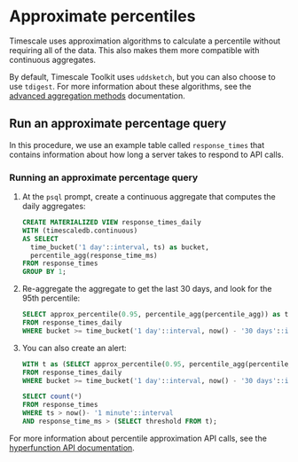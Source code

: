 # Approximate percentiles
Timescale uses approximation algorithms to calculate a percentile without
requiring all of the data. This also makes them more compatible with continuous
aggregates.

By default, Timescale Toolkit uses `uddsketch`, but you can also choose to use
`tdigest`. For more information about these algorithms, see the
[advanced aggregation methods][advanced-agg] documentation.

## Run an approximate percentage query
In this procedure, we use an example table called `response_times` that contains
information about how long a server takes to respond to API calls.

<procedure>

### Running an approximate percentage query
1.  At the `psql` prompt, create a continuous aggregate that computes the
    daily aggregates:
    ```sql
    CREATE MATERIALIZED VIEW response_times_daily
    WITH (timescaledb.continuous)
    AS SELECT
      time_bucket('1 day'::interval, ts) as bucket,
      percentile_agg(response_time_ms)
    FROM response_times
    GROUP BY 1;
    ```
1.  Re-aggregate the aggregate to get the last 30 days, and look for the 95th
    percentile:
    ```sql
    SELECT approx_percentile(0.95, percentile_agg(percentile_agg)) as threshold
    FROM response_times_daily
    WHERE bucket >= time_bucket('1 day'::interval, now() - '30 days'::interval);
    ```
1.  You can also create an alert:
    ```sql
    WITH t as (SELECT approx_percentile(0.95, percentile_agg(percentile_agg)) as threshold
    FROM response_times_daily
    WHERE bucket >= time_bucket('1 day'::interval, now() - '30 days'::interval))

    SELECT count(*)
    FROM response_times
    WHERE ts > now()- '1 minute'::interval
    AND response_time_ms > (SELECT threshold FROM t);
    ```

</procedure>

For more information about percentile approximation API calls, see the
[hyperfunction API documentation][hyperfunctions-api-approx-percentile].


[advanced-agg]: /how-to-guides/hyperfunctions/advanced-agg
[hyperfunctions-api-approx-percentile]: /api/:currentVersion:/hyperfunctions/percentile-approximation/
